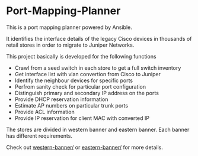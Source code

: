 # Port-Mapping-Planner

This is a port mapping planner powered by Ansible.

It identifies the interface details of the legacy Cisco devices in thousands of retail stores in order to migrate to Juniper Networks.

This project basically is developed for the following functions
* Crawl from a seed switch in each store to get a full switch inventory
* Get interface list with vlan convertion from Cisco to Juniper
* Identify the neighbour devices for specific ports
* Perfrom sanity check for particular port configuration
* Distinguish primary and secondary IP address on the ports
* Provide DHCP reservation information
* Estimate AP numbers on particular trunk ports
* Provide ACL information
* Provide IP reservation for client MAC with converted IP

The stores are divided in western banner and eastern banner. Each banner has different requirements.

Check out [western-banner/](western-banner/) or [eastern-banner/](eastern-banner/) for more details.

